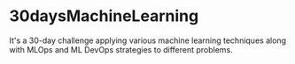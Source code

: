 # 30daysMachineLearning
It's a 30-day challenge applying various machine learning techniques along with MLOps and ML DevOps strategies to different problems.
